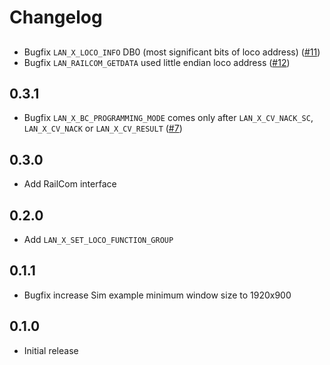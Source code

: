 # Changelog

##
- Bugfix `LAN_X_LOCO_INFO` DB0 (most significant bits of loco address) ([#11](https://github.com/ZIMO-Elektronik/Z21/issues/11))
- Bugfix `LAN_RAILCOM_GETDATA` used little endian loco address ([#12](https://github.com/ZIMO-Elektronik/Z21/issues/12))

## 0.3.1
- Bugfix `LAN_X_BC_PROGRAMMING_MODE` comes only after `LAN_X_CV_NACK_SC`, `LAN_X_CV_NACK` or `LAN_X_CV_RESULT` ([#7](https://github.com/ZIMO-Elektronik/Z21/issues/7))

## 0.3.0
- Add RailCom interface

## 0.2.0
- Add `LAN_X_SET_LOCO_FUNCTION_GROUP`

## 0.1.1
- Bugfix increase Sim example minimum window size to 1920x900

## 0.1.0
- Initial release